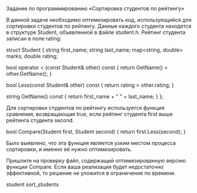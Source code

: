 Задание по программированию
«Сортировка студентов по рейтингу»
 

В данной задаче необходимо оптимизировать код, использующийся для сортировки студентов по рейтингу. 
Данные каждого студента находятся в структуре Student, объявленной в файле student.h. 
Рейтинг студента записан в поле rating:

struct Student {
  string first_name;
  string last_name;
  map<string, double> marks;
  double rating;

  bool operator < (const Student& other) const {
    return GetName() < other.GetName();
  }

  bool Less(const Student& other) const {
    return rating > other.rating;
  }

  string GetName() const {
    return first_name + " " + last_name;
  }
};
 

Для сортировки студентов по рейтингу используется функция сравнения, возвращающая true,
если рейтинг студента first выше рейтинга студента second.

bool Compare(Student first, Student second) {
  return first.Less(second);
}
 

Было выявлено, что эта функция является узким местом процесса сортировки, и именно её нужно оптимизировать.

Пришлите на проверку файл, содержащий оптимизированную версию функции Compare. 
Если ваша реализация будет недостаточно эффективной, то решение не уложится в ограничение по времени.

student
sort_students